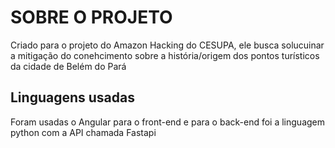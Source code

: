 # SOBRE O PROJETO
Criado para o projeto do Amazon Hacking do CESUPA, ele busca solucuinar a mitigação do conehcimento sobre a história/origem dos pontos turísticos da cidade de Belém do Pará

## Linguagens usadas
Foram usadas o Angular para o front-end e para o back-end foi a linguagem python com a API chamada Fastapi
